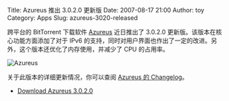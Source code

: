 Title: Azureus 推出 3.0.2.0 更新版
Date: 2007-08-17 21:00
Author: toy
Category: Apps
Slug: azureus-3020-released

跨平台的 BitTorrent 下载软件 [Azureus](http://azureus.sourceforge.net/)
近日推出了 3.0.2.0 更新版。该版本在核心功能方面添加了对于 IPv6
的支持，同时对用户界面也作出了一定的改进。另外，这个版本还优化了内存使用，并减少了
CPU 的占用率。

![Azureus](http://i.linuxtoy.org/i/logo/azureus.jpg)

关于此版本的详细更新情况，你可以查阅 [Azureus 的
Changelog](http://sourceforge.net/project/shownotes.php?release_id=532833&group_id=84122)。

- [Download Azureus
3.0.2.0](http://sourceforge.net/project/showfiles.php?group_id=84122&package_id=215453&release_id=532833)
